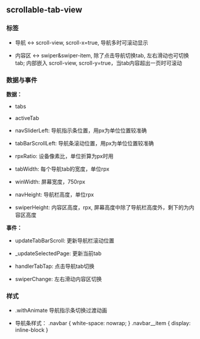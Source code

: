 ## scrollable-tab-view ##

### 标签 ###

- 导航 <-> scroll-view, scroll-x=true, 导航多时可滚动显示

- 内容区 <-> swiper&swiper-item, 除了点击导航切换tab, 左右滑动也可切换tab; 内部嵌入 scroll-view, scroll-y=true，当tab内容超出一页时可滚动

### 数据与事件 ###
**数据：**
- tabs

- activeTab

- navSliderLeft: 导航指示条位置，用px为单位位置较准确

- tabBarScrollLeft: 导航条滚动位置，用px为单位位置较准确

- rpxRatio: 设备像素比，单位折算为px时用

- tabWidth: 每个导航tab的宽度，单位rpx

- winWidth: 屏幕宽度，750rpx

- navHeight: 导航栏高度，单位rpx

- swiperHeight: 内容区高度，rpx, 屏幕高度中除了导航栏高度外，剩下的为内容区高度

**事件：**

- updateTabBarScroll: 更新导航栏滚动位置

- _updateSelectedPage: 更新当前tab

- handlerTabTap: 点击导航tab切换

- swiperChange: 左右滑动内容区切换

### 样式 ###
- .withAnimate 导航指示条切换过渡动画

- 导航条样式：
  .navbar { white-space: nowrap; } 
  .navbar__item { display: inline-block }
  


